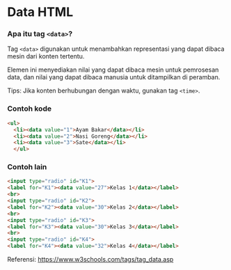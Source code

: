 # Data HTML

### Apa itu tag `<data>`?

Tag `<data>` digunakan untuk menambahkan representasi yang dapat dibaca mesin dari konten tertentu.

Elemen ini menyediakan nilai yang dapat dibaca mesin untuk pemrosesan data, dan nilai yang dapat dibaca manusia untuk ditampilkan di peramban.

Tips: Jika konten berhubungan dengan waktu, gunakan tag `<time>`.

### Contoh kode

```html
<ul>
  <li><data value="1">Ayam Bakar</data></li>
  <li><data value="2">Nasi Goreng</data></li>
  <li><data value="3">Sate</data></li>
  </ul>
```

### Contoh lain

```html
<input type="radio" id="K1">
<label for="K1"><data value="27">Kelas 1</data></label>
<br>
<input type="radio" id="K2">
<label for="K2"><data value="30">Kelas 2</data></label>
<br>
<input type="radio" id="K3">
<label for="K3"><data value="30">Kelas 3</data></label>
<br>
<input type="radio" id="K4">
<label for="K4"><data value="32">Kelas 4</data></label>
```

Referensi: https://www.w3schools.com/tags/tag_data.asp

